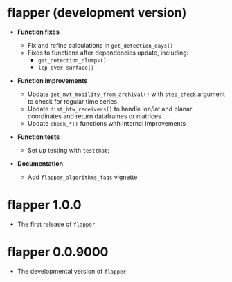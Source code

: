 # flapper (development version)

* **Function fixes**
    * Fix and refine calculations in `get_detection_days()`
    * Fixes to functions after dependencies update, including: 
        - `get_detection_clumps()` 
        - `lcp_over_surface()`

* **Function improvements**
    * Update `get_mvt_mobility_from_archival()` with `step_check` argument to check for regular time series
    * Update `dist_btw_receivers()` to handle lon/lat and planar coordinates and return dataframes or matrices
    * Update `check_*()` functions with internal improvements

* **Function tests**
    * Set up testing with `testthat`;
    
* **Documentation**
    * Add `flapper_algorithms_faqs` vignette

# flapper 1.0.0

* The first release of `flapper`

# flapper 0.0.9000

* The developmental version of `flapper`
